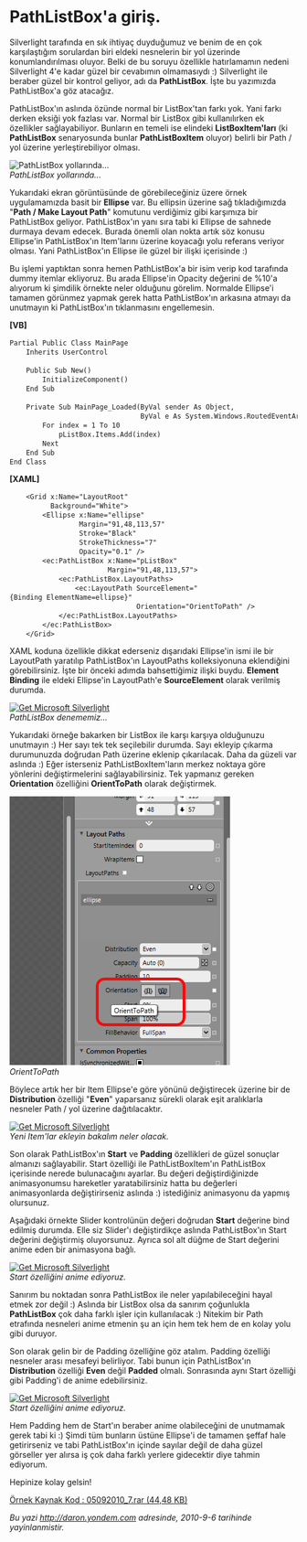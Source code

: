 # PathListBox'a giriş. 

Silverlight tarafında en sık ihtiyaç duyduğumuz ve benim de en çok
karşılaştığım sorulardan biri eldeki nesnelerin bir yol üzerinde
konumlandırılması oluyor. Belki de bu soruyu özellikle hatırlamamın
nedeni Silverlight 4'e kadar güzel bir cevabımın olmamasıydı :)
Silverlight ile beraber güzel bir kontrol geliyor, adı da
**PathListBox**. İşte bu yazımızda PathListBox'a göz atacağız.

PathListBox'ın aslında özünde normal bir ListBox'tan farkı yok. Yani
farkı derken eksiği yok fazlası var. Normal bir ListBox gibi
kullanılırken ek özellikler sağlayabiliyor. Bunların en temeli ise
elindeki **ListBoxItem'ları** (ki **PathListBox** senaryosunda bunlar
**PathListBoxItem** oluyor) belirli bir Path / yol üzerine
yerleştirebiliyor olması.

![PathListBox
yollarında...](media/PathListBoxa_giris/05092010_1.png)\
*PathListBox yollarında...*

Yukarıdaki ekran görüntüsünde de görebileceğiniz üzere örnek
uygulamamızda basit bir **Ellipse** var. Bu ellipsin üzerine sağ
tıkladığımızda "**Path / Make Layout Path**" komutunu verdiğimiz gibi
karşımıza bir PathListBox geliyor. PathListBox'ın yanı sıra tabi ki
Ellipse de sahnede durmaya devam edecek. Burada önemli olan nokta artık
söz konusu Ellipse'in PathListBox'ın Item'larını üzerine koyacağı yolu
referans veriyor olması. Yani PathListBox'ın Ellipse ile güzel bir
ilişki içerisinde :)

Bu işlemi yaptıktan sonra hemen PathListBox'a bir isim verip kod
tarafında dummy itemlar ekliyoruz. Bu arada Ellipse'in Opacity değerini
de %10'a alıyorum ki şimdilik örnekte neler olduğunu görelim. Normalde
Ellipse'i tamamen görünmez yapmak gerek hatta PathListBox'ın arkasına
atmayı da unutmayın ki PathListBox'ın tıklanmasını engellemesin.

**[VB]**

``` {style="font-family: consolas"}
Partial Public Class MainPage
    Inherits UserControl
 
    Public Sub New()
        InitializeComponent()
    End Sub
 
    Private Sub MainPage_Loaded(ByVal sender As Object,
                                ByVal e As System.Windows.RoutedEventArgs) Handles Me.Loaded
        For index = 1 To 10
            pListBox.Items.Add(index)
        Next
    End Sub
End Class
```

**[XAML]**

``` {style="font-family: consolas"}
    <Grid x:Name="LayoutRoot"
          Background="White">
        <Ellipse x:Name="ellipse"
                 Margin="91,48,113,57"
                 Stroke="Black"
                 StrokeThickness="7"
                 Opacity="0.1" />
        <ec:PathListBox x:Name="pListBox"
                        Margin="91,48,113,57">
            <ec:PathListBox.LayoutPaths>
                <ec:LayoutPath SourceElement="{Binding ElementName=ellipse}"
                               Orientation="OrientToPath" />
            </ec:PathListBox.LayoutPaths>
        </ec:PathListBox>
    </Grid>
```

XAML koduna özellikle dikkat ederseniz dışarıdaki Ellipse'in ismi ile
bir LayoutPath yaratılıp PathListBox'ın LayoutPaths kolleksiyonuna
eklendiğini görebilirsiniz. İşte bir önceki adımda bahsettiğimiz ilişki
buydu. **Element Binding** ile eldeki Ellipse'in LayoutPath'e
**SourceElement** olarak verilmiş durumda.

[![Get Microsoft
Silverlight](http://go.microsoft.com/fwlink/?LinkId=161376)](http://go.microsoft.com/fwlink/?LinkID=149156&v=4.0.50401.0)\
*PathListBox denememiz...*

Yukarıdaki örneğe bakarken bir ListBox ile karşı karşıya olduğunuzu
unutmayın :) Her sayı tek tek seçilebilir durumda. Sayı ekleyip çıkarma
durumunuzda doğrudan Path üzerine eklenip çıkarılacak. Daha da güzeli
var aslında :) Eğer isterseniz PathListBoxItem'ların merkez noktaya göre
yönlerini değiştirmelerini sağlayabilirsiniz. Tek yapmanız gereken
**Orientation** özelliğini **OrientToPath** olarak değiştirmek.

![OrientToPath](../media/PathListBoxa_giris/05092010_3.png)\
*OrientToPath*

Böylece artık her bir Item Ellipse'e göre yönünü değiştirecek üzerine
bir de **Distribution** özelliği "**Even**" yaparsanız sürekli olarak
eşit aralıklarla nesneler Path / yol üzerine dağıtılacaktır.

[![Get Microsoft
Silverlight](http://go.microsoft.com/fwlink/?LinkId=161376)](http://go.microsoft.com/fwlink/?LinkID=149156&v=4.0.50401.0)\
*Yeni Item'lar ekleyin bakalım neler olacak.*

Son olarak PathListBox'ın **Start** ve **Padding** özellikleri de güzel
sonuçlar almanızı sağlayabilir. Start özelliği ile PathListBoxItem'ın
PathListBox içerisinde nerede bulunacağını ayarlar. Bu değeri
değiştirdiğinizde animasyonumsu hareketler yaratabilirsiniz hatta bu
değerleri animasyonlarda değiştirirseniz aslında :) istediğiniz
animasyonu da yapmış olursunuz.

Aşağıdaki örnekte Slider kontrolünün değeri doğrudan **Start** değerine
bind edilmiş durumda. Elle siz Slider'ı değiştirdikçe aslında
PathListBox'ın Start değerini değiştirmiş oluyorsunuz. Ayrıca sol alt
düğme de Start değerini anime eden bir animasyona bağlı.

[![Get Microsoft
Silverlight](http://go.microsoft.com/fwlink/?LinkId=161376)](http://go.microsoft.com/fwlink/?LinkID=149156&v=4.0.50401.0)\
*Start özelliğini anime ediyoruz.*

Sanırım bu noktadan sonra PathListBox ile neler yapılabileceğini hayal
etmek zor değil :) Aslında bir ListBox olsa da sanırım çoğunlukla
**PathListBox** çok daha farklı işler için kullanılacak :) Nitekim bir
Path etrafında nesneleri anime etmenin şu an için hem tek hem de en
kolay yolu gibi duruyor.

Son olarak gelin bir de Padding özelliğine göz atalım. Padding özelliği
nesneler arası mesafeyi belirliyor. Tabi bunun için PathListBox'ın
**Distribution** özelliği **Even** değil **Padded** olmalı. Sonrasında
aynı Start özelliği gibi Padding'i de anime edebilirsiniz.

[![Get Microsoft
Silverlight](http://go.microsoft.com/fwlink/?LinkId=161376)](http://go.microsoft.com/fwlink/?LinkID=149156&v=4.0.50401.0)\
*Start özelliğini anime ediyoruz.*

Hem Padding hem de Start'ın beraber anime olabileceğini de unutmamak
gerek tabi ki :) Şimdi tüm bunların üstüne Ellipse'i de tamamen şeffaf
hale getirirseniz ve tabi PathListBox'ın içinde sayılar değil de daha
güzel görseller yer alırsa iş çok daha farklı yerlere gidecektir diye
tahmin ediyorum.

Hepinize kolay gelsin!

[Örnek Kaynak Kod : 05092010\_7.rar (44,48
KB)](media/PathListBoxa_giris/05092010_7.rar)


*Bu yazi http://daron.yondem.com adresinde, 2010-9-6 tarihinde yayinlanmistir.*